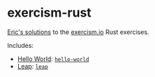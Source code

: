 exercism-rust
=============

[Eric's solutions](http://exercism.io/peap) to the
[exercism.io](http://exercism.io) Rust exercises.

Includes:

* [Hello World](http://exercism.io/exercises/rust/hello-world/readme):
  [`hello-world`](hello-world/src/lib.rs)
* [Leap](http://exercism.io/exercises/rust/leap/readme):
  [`leap`](leap/src/lib.rs)
